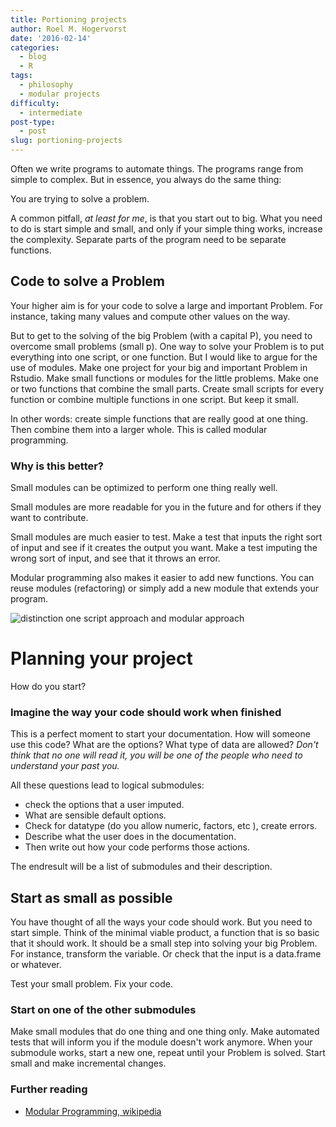 ```yaml
---
title: Portioning projects
author: Roel M. Hogervorst
date: '2016-02-14'
categories:
  - blog
  - R
tags:
  - philosophy
  - modular projects
difficulty:
  - intermediate
post-type:
  - post
slug: portioning-projects
---
```


Often we write programs to automate things. The programs range from simple to complex. But in essence, you always do the same thing:

You are trying to solve a problem.

A common pitfall, *at least for me*, is that you start out to big. What you need to do is start simple and small, and only if your simple thing works, increase the complexity. Separate parts of the program need to be separate functions. 

## Code to solve a Problem

Your higher aim is for your code to  solve a large and important Problem. For instance, taking many values and compute other values on the way.

But to get to the solving of the big Problem (with a capital P), you need to overcome small problems (small p). One way to solve your Problem is to put everything into one script,  or one function. But I would like to argue for the use of modules. Make one project for your big and important Problem in Rstudio. Make small functions or modules for the little problems. Make one or two functions that combine the small parts. Create small scripts for every function or combine multiple functions in one script. But keep it small.

In other words: create simple functions that are really good at one thing. Then combine them into a larger whole.
This is called modular programming.

### Why is this better?

Small modules can be optimized to perform one thing really well.

Small modules are more readable for you in the future and for others if they want to contribute.

Small modules are much easier to test. Make a test that inputs the right sort of input and see if it creates the output you want. Make a test imputing the wrong sort of input, and see that it throws an error.

Modular programming also makes it easier to add new functions. You can reuse modules (refactoring) or simply add a new module that extends your program. 

![distinction one script approach and modular approach](/img/project_philosophy.png)

# Planning your project

How do you start?

### Imagine the way your code should work when finished

This is a perfect moment to start your documentation. How will someone use this code? What are the options? What type of data are allowed? *Don't think that no one will read it, you will be one of the people who need to understand your past you.*

All these questions lead to logical submodules:

- check the options that a user imputed.
- What are sensible default options.
- Check for datatype (do you allow numeric, factors, etc ), create errors.
- Describe what the user does in the documentation. 
- Then write out how your code performs those actions.

The endresult will be a list of submodules and their description. 

## Start as small as possible

You have thought of all the ways your code should work. But you need to start simple. Think of the minimal viable product, a function that is so basic that it should work. It should be a small step into solving your big Problem. For instance, transform the variable. Or check that the input is a data.frame or whatever.

Test your small problem. Fix your code.

### Start on one of the other submodules

Make small modules that do one thing and one thing only. Make automated tests that will inform you if the module doesn't work anymore.  When your submodule works, start a new one, repeat until your Problem is solved.
Start small and make incremental changes.

### Further reading
* [Modular Programming, wikipedia](https://en.wikipedia.org/wiki/Modular_programming)
